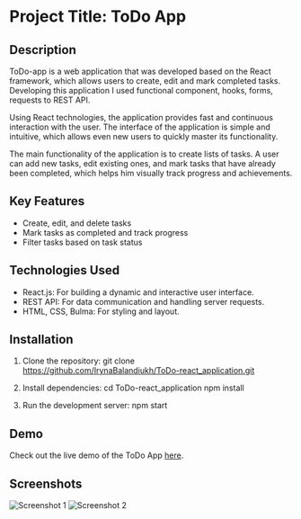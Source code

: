 # Project Title: ToDo App

## Description
ToDo-app is a web application that was developed based on the React framework, which allows users to create, edit and mark completed tasks.
Developing this application I used functional component, hooks, forms, requests to REST API.

Using React technologies, the application provides fast and continuous interaction with the user. The interface of the application is simple and intuitive, which allows even new users to quickly master its functionality.

The main functionality of the application is to create lists of tasks. A user can add new tasks, edit existing ones, and mark tasks that have already been completed, which helps him visually track progress and achievements.

## Key Features
- Create, edit, and delete tasks
- Mark tasks as completed and track progress
- Filter tasks based on task status

## Technologies Used
- React.js: For building a dynamic and interactive user interface.
- REST API: For data communication and handling server requests.
- HTML, CSS, Bulma: For styling and layout.

## Installation
1. Clone the repository:
git clone https://github.com/IrynaBalandiukh/ToDo-react_application.git

2. Install dependencies:
cd ToDo-react_application
npm install

3. Run the development server:
npm start

## Demo
Check out the live demo of the ToDo App [here](https://irynabalandiukh.github.io/ToDo-react_application/).

## Screenshots
![Screenshot 1](https://prnt.sc/NVqm10kWdDW6)
![Screenshot 2](https://prnt.sc/Sy5HcqqGd9OI)
